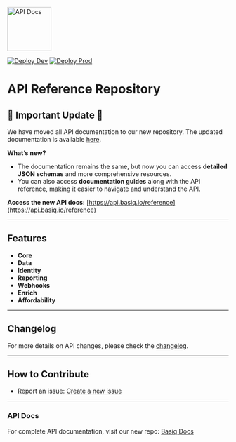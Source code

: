 <p align="left">
  <img width="100px" src="https://github.com/basiqio/api-ref/assets/102712545/4fae7b18-07c3-406e-aa6c-16cd569e36b8" alt="API Docs" />
</p>

[![Deploy Dev](https://github.com/basiqio/api-ref/actions/workflows/CI-dev-pipeline.yml/badge.svg)](https://github.com/basiqio/api-ref/actions/workflows/CI-dev-pipeline.yml) 
[![Deploy Prod](https://github.com/basiqio/api-ref/actions/workflows/CI-pipeline.yml/badge.svg)](https://github.com/basiqio/api-ref/actions/workflows/CI-pipeline.yml)

# API Reference Repository

## 🚨 **Important Update** 🚨

We have moved all API documentation to our new repository. The updated documentation is available [here](https://github.com/basiqio-oss/Basiq-docs).

**What’s new?**
- The documentation remains the same, but now you can access **detailed JSON schemas** and more comprehensive resources.
- You can also access **documentation guides** along with the API reference, making it easier to navigate and understand the API.

**Access the new API docs:** [https://api.basiq.io/reference](https://api.basiq.io/reference)

---

## Features

- **Core**
- **Data**
- **Identity**
- **Reporting**
- **Webhooks**
- **Enrich**
- **Affordability**

---

## Changelog

For more details on API changes, please check the [changelog](https://api.basiq.io/changelog).

---

## How to Contribute

- Report an issue: [Create a new issue](https://github.com/basiqio/api-ref/issues/new)

---

### API Docs

For complete API documentation, visit our new repo: [Basiq Docs](https://github.com/basiqio-oss/Basiq-docs)
